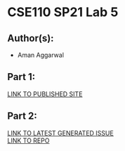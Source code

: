 # CSE110 SP21 Lab 5

## Author(s):
- Aman Aggarwal

## Part 1:

[LINK TO PUBLISHED SITE](https://amankaggarwal.github.io/Lab5/)

## Part 2:

[LINK TO LATEST GENERATED ISSUE](https://github.com/AmanKAggarwal/github-actions-for-ci/issues/7) \
[LINK TO REPO](https://github.com/AmanKAggarwal/github-actions-for-ci)